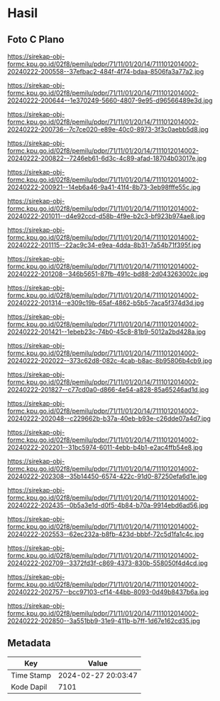 # Hasil

## Foto C Plano

https://sirekap-obj-formc.kpu.go.id/02f8/pemilu/pdpr/71/11/01/20/14/7111012014002-20240222-200558--37efbac2-484f-4f74-bdaa-8506fa3a77a2.jpg

https://sirekap-obj-formc.kpu.go.id/02f8/pemilu/pdpr/71/11/01/20/14/7111012014002-20240222-200644--1e370249-5660-4807-9e95-d96566489e3d.jpg

https://sirekap-obj-formc.kpu.go.id/02f8/pemilu/pdpr/71/11/01/20/14/7111012014002-20240222-200736--7c7ce020-e89e-40c0-8973-3f3c0aebb5d8.jpg

https://sirekap-obj-formc.kpu.go.id/02f8/pemilu/pdpr/71/11/01/20/14/7111012014002-20240222-200822--7246eb61-6d3c-4c89-afad-18704b03017e.jpg

https://sirekap-obj-formc.kpu.go.id/02f8/pemilu/pdpr/71/11/01/20/14/7111012014002-20240222-200921--14eb6a46-9a41-41f4-8b73-3eb98fffe55c.jpg

https://sirekap-obj-formc.kpu.go.id/02f8/pemilu/pdpr/71/11/01/20/14/7111012014002-20240222-201011--d4e92ccd-d58b-4f9e-b2c3-bf923b974ae8.jpg

https://sirekap-obj-formc.kpu.go.id/02f8/pemilu/pdpr/71/11/01/20/14/7111012014002-20240222-201115--22ac9c34-e9ea-4dda-8b31-7a54b71f395f.jpg

https://sirekap-obj-formc.kpu.go.id/02f8/pemilu/pdpr/71/11/01/20/14/7111012014002-20240222-201208--346b5651-87fb-491c-bd88-2d043263002c.jpg

https://sirekap-obj-formc.kpu.go.id/02f8/pemilu/pdpr/71/11/01/20/14/7111012014002-20240222-201314--e309c19b-65af-4862-b5b5-7aca5f374d3d.jpg

https://sirekap-obj-formc.kpu.go.id/02f8/pemilu/pdpr/71/11/01/20/14/7111012014002-20240222-201421--1ebeb23c-74b0-45c8-81b9-5012a2bd428a.jpg

https://sirekap-obj-formc.kpu.go.id/02f8/pemilu/pdpr/71/11/01/20/14/7111012014002-20240222-202022--373c62d8-082c-4cab-b8ac-8b95806b4cb9.jpg

https://sirekap-obj-formc.kpu.go.id/02f8/pemilu/pdpr/71/11/01/20/14/7111012014002-20240222-201827--c77cd0a0-d866-4e54-a828-85a65246ad1d.jpg

https://sirekap-obj-formc.kpu.go.id/02f8/pemilu/pdpr/71/11/01/20/14/7111012014002-20240222-202048--c229662b-b37a-40eb-b93e-c26dde07a4d7.jpg

https://sirekap-obj-formc.kpu.go.id/02f8/pemilu/pdpr/71/11/01/20/14/7111012014002-20240222-202201--31bc5974-6011-4ebb-b4b1-e2ac4ffb54e8.jpg

https://sirekap-obj-formc.kpu.go.id/02f8/pemilu/pdpr/71/11/01/20/14/7111012014002-20240222-202308--35b14450-6574-422c-91d0-87250efa6d1e.jpg

https://sirekap-obj-formc.kpu.go.id/02f8/pemilu/pdpr/71/11/01/20/14/7111012014002-20240222-202435--0b5a3e1d-d0f5-4b84-b70a-9914ebd6ad56.jpg

https://sirekap-obj-formc.kpu.go.id/02f8/pemilu/pdpr/71/11/01/20/14/7111012014002-20240222-202553--62ec232a-b8fb-423d-bbbf-72c5d1fa1c4c.jpg

https://sirekap-obj-formc.kpu.go.id/02f8/pemilu/pdpr/71/11/01/20/14/7111012014002-20240222-202709--3372fd3f-c869-4373-830b-558050f4d4cd.jpg

https://sirekap-obj-formc.kpu.go.id/02f8/pemilu/pdpr/71/11/01/20/14/7111012014002-20240222-202757--bcc97103-cf14-44bb-8093-0d49b8437b6a.jpg

https://sirekap-obj-formc.kpu.go.id/02f8/pemilu/pdpr/71/11/01/20/14/7111012014002-20240222-202850--3a551bb9-31e9-411b-b7ff-1d67e162cd35.jpg


## Metadata

| Key        | Value               |
| ---------- | ------------------- |
| Time Stamp | 2024-02-27 20:03:47 |
| Kode Dapil | 7101                |



